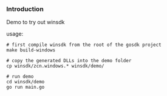 ### Introduction

Demo to try out winsdk

usage:
```
# first compile winsdk from the root of the gosdk project
make build-windows

# copy the generated DLLs into the demo folder
cp winsdk/zcn.windows.* winsdk/demo/

# run demo
cd winsdk/demo
go run main.go
```
